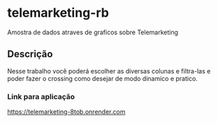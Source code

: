 # telemarketing-rb
Amostra de dados atraves de graficos sobre Telemarketing

## Descrição
Nesse trabalho você poderá escolher as diversas colunas e filtra-las e poder fazer o crossing como desejar de modo dinamico e pratico.

### Link para aplicação
https://telemarketing-8tob.onrender.com
